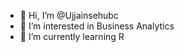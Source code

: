 - 👋 Hi, I’m @Ujjainsehubc
- 👀 I’m interested in Business Analytics
- 🌱 I’m currently learning R

<!---
Ujjainsehubc/Ujjainsehubc is a ✨ special ✨ repository because its `README.md` (this file) appears on your GitHub profile.
You can click the Preview link to take a look at your changes.
--->
